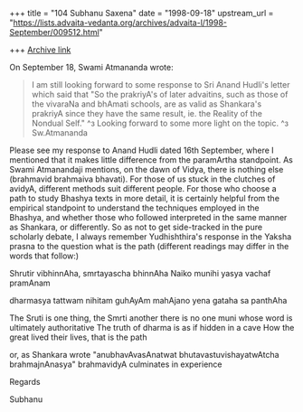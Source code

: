 +++
title = "104 Subhanu Saxena"
date = "1998-09-18"
upstream_url = "https://lists.advaita-vedanta.org/archives/advaita-l/1998-September/009512.html"

+++
[Archive link](https://lists.advaita-vedanta.org/archives/advaita-l/1998-September/009512.html)

On September 18, Swami Atmananda wrote:

> I am still looking forward to some response to Sri Anand Hudli's
> letter which said that "So the prakriyA's of later advaitins, such as
> those of the vivaraNa and bhAmati schools, are as valid as Shankara's
> prakriyA since they have the same result, ie. the Reality of the
> Nondual Self."
> ^з
> Looking forward to some more light on the topic.
> ^з
> Sw.Atmananda
>
>
Please see my response to Anand Hudli dated 16th September, where I
mentioned that it makes little difference from the paramArtha
standpoint.  As Swami Atmanandaji mentions, on the dawn of Vidya, there
is nothing else (brahmavid brahmaiva bhavati).  For those of us stuck in
the clutches of avidyA, different methods suit different people.  For
those who choose a path to study Bhashya texts in more detail, it is
certainly helpful from the empirical standpoint to understand the
techniques employed in the Bhashya, and whether those who followed
interpreted in the same manner as Shankara, or differently. So as not to
get side-tracked in the pure scholarly debate, I always remember
Yudhishthira's response in the Yaksha prasna to the question what is the
path (different readings may differ in the words that follow:)

Shrutir vibhinnAha, smrtayascha bhinnAha
Naiko munihi yasya vachaf pramAnam

dharmasya tattwam nihitam guhAyAm
mahAjano yena gataha sa panthAha

The Sruti is one thing, the Smrti another
there is no one muni whose word is ultimately authoritative
The truth of dharma is as if hidden in a cave
How the great lived their lives, that is the path

or, as Shankara wrote
"anubhavAvasAnatwat bhutavastuvishayatwAtcha brahmajnAnasya"
brahmavidyA culminates in experience

Regards

Subhanu

